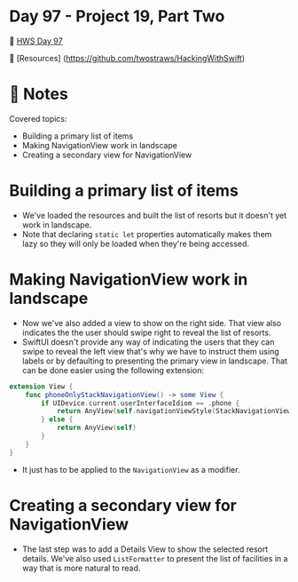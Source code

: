 # Day 97 - Project 19, Part Two

🔗 [HWS Day 97](https://www.hackingwithswift.com/100/swiftui/97)

🔗 [Resources] (https://github.com/twostraws/HackingWithSwift)


# 📝 Notes

Covered topics:

- Building a primary list of items
- Making NavigationView work in landscape
- Creating a secondary view for NavigationView


# Building a primary list of items

- We've loaded the resources and built the list of resorts but it doesn't yet work in landscape.
- Note that declaring `static let` properties automatically makes them lazy so they will only be loaded when they're being accessed.

# Making NavigationView work in landscape

- Now we've also added a view to show on the right side. That view also indicates the the user should swipe right to reveal the list of resorts. 
- SwiftUI doesn't provide any way of indicating the users that they can swipe to reveal the left view that's why we have to instruct them using labels or by defaulting to presenting the primary view in landscape. That can be done easier using the following extension:

```swift
extension View {
    func phoneOnlyStackNavigationView() -> some View {
        if UIDevice.current.userInterfaceIdiom == .phone {
            return AnyView(self.navigationViewStyle(StackNavigationViewStyle()))
        } else {
            return AnyView(self)
        }
    }
}
```

- It just has to be applied to the `NavigationView` as a modifier.

# Creating a secondary view for NavigationView

- The last step was to add a Details View to show the selected resort details. We've also used `ListFormatter` to present the list of facilities in a way that is more natural to read.